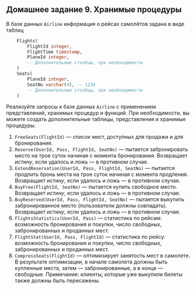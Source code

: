 ## Домашнее задание 9. Хранимые процедуры

В базе данных `Airline` информация о рейсах самолётов задана в виде таблиц

```sql
    Flights(
        FlightId integer, 
        FlightTime timestamp, 
        PlaneId integer,
        -- Дополнительные столбцы, при необходимости
    )
    Seats(
        PlaneId integer,
        SeatNo varchar(4), -- 123A
        -- Дополнительные столбцы, при необходимости
    )
```



Реализуйте запросы к базе данных `Airline` с применением представлений, хранимых процедур и функций. При необходимости, вы можете создать дополнительные таблицы, представления и хранимые процедуры.

1. `FreeSeats(FlightId)` — список мест, доступных для продажи и для бронирования.
2. `Reserve(UserId, Pass, FlightId, SeatNo)` — пытается забронировать место на трое суток начиная с момента бронирования. Возвращает *истину*, если удалось и *ложь* — в противном случае.
3. `ExtendReservation(UserId, Pass, FlightId, SeatNo)` — пытается продлить бронь места на трое суток начиная с момента продления. Возвращает *истину*, если удалось и *ложь* — в противном случае.
4. `BuyFree(FlightId, SeatNo)` — пытается купить свободное место. Возвращает *истину*, если удалось и *ложь* — в противном случае.
5. `BuyReserved(UserId, Pass, FlightId, SeatNo)` — пытается выкупить забронированное место (пользователи должны совпадать). Возвращает *истину*, если удалось и *ложь* — в противном случае.
6. `FlightsStatistics(UserId, Pass)` — статистика по рейсам: возможность бронирования и покупки, число свободных, забронированных и проданных мест.
7. `FlightStat(UserId, Pass, FlightId)` — статистика по рейсу: возможность бронирования и покупки, число свободных, забронированных и проданных мест.
8. `CompressSeats(FlightId)` — оптимизирует занятость мест в самолете. В результате оптимизации, в начале самолета должны быть купленные места, затем — забронированные, а в конце — свободные. Примечание: клиенты, которые уже выкупили билеты также должны быть пересажены.